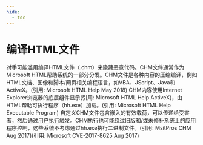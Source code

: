 ```yaml
---
hide:
  - toc
---
```


# 编译HTML文件

对手可能滥用编译HTML文件（.chm）来隐藏恶意代码。CHM文件通常作为Microsoft HTML帮助系统的一部分分发。CHM文件是各种内容的压缩编译，例如HTML文档、图像和脚本/网页相关编程语言，如VBA、JScript、Java和ActiveX。(引用: Microsoft HTML Help May 2018) CHM内容使用Internet Explorer浏览器的底层组件显示(引用: Microsoft HTML Help ActiveX)，由HTML帮助可执行程序（hh.exe）加载。(引用: Microsoft HTML Help Executable Program)  自定义CHM文件包含嵌入的有效载荷，可以传递给受害者，然后通过[用户执行](https://attack.mitre.org/techniques/T1204)触发。CHM执行也可能绕过旧版和/或未修补系统上的应用程序控制，这些系统不考虑通过hh.exe执行二进制文件。(引用: MsitPros CHM Aug 2017)(引用: Microsoft CVE-2017-8625 Aug 2017)
